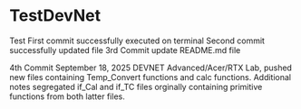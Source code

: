 # TestDevNet
Test
First commit successfully executed on terminal
Second commit successfully updated file
3rd Commit update README.md file

4th Commit September 18, 2025 DEVNET Advanced/Acer/RTX Lab, pushed new files containing Temp_Convert functions and calc functions. Additional notes segregated if_Cal and if_TC files orginally containing primitive functions from both latter files.